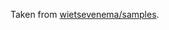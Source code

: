 Taken from [wietsevenema/samples](https://github.com/wietsevenema/samples/tree/main/run/ollama-gemma).